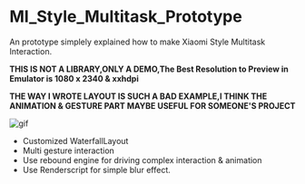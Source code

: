 # MI_Style_Multitask_Prototype
An prototype simplely explained how to make Xiaomi Style Multitask Interaction.

**THIS IS NOT A LIBRARY,ONLY A DEMO,The Best Resolution to Preview in Emulator is 1080 x 2340 & xxhdpi**

**THE WAY I WROTE LAYOUT IS SUCH A BAD EXAMPLE,I THINK THE ANIMATION & GESTURE PART MAYBE USEFUL FOR SOMEONE'S PROJECT**

![gif](https://github.com/MartinRGB/MIUIStyle_Multitask_Prototype/blob/master/art/art_real.gif?raw=true)

- Customized WaterfallLayout
- Multi gesture interaction
- Use rebound engine for driving complex interaction & animation
- Use Renderscript for simple blur effect.

